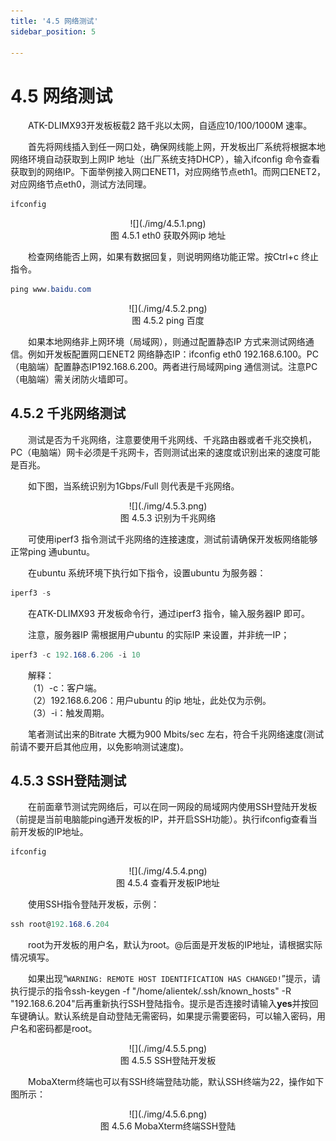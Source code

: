 ```yaml
---
title: '4.5 网络测试'
sidebar_position: 5

---
```


# 4.5 网络测试

&emsp;&emsp;ATK-DLIMX93开发板板载2 路千兆以太网，自适应10/100/1000M 速率。

&emsp;&emsp;首先将网线插入到任一网口处，确保网线能上网，开发板出厂系统将根据本地网络环境自动获取到上网IP 地址（出厂系统支持DHCP），输入ifconfig 命令查看获取到的网络IP。下面举例接入网口ENET1，对应网络节点eth1。而网口ENET2，对应网络节点eth0，测试方法同理。

```c#
ifconfig
```

<center>
![](./img/4.5.1.png)<br />
图 4.5.1 eth0 获取外网ip 地址
</center>

&emsp;&emsp;检查网络能否上网，如果有数据回复，则说明网络功能正常。按Ctrl+c 终止指令。

```c#
ping www.baidu.com
```

<center>
![](./img/4.5.2.png)<br />
图 4.5.2 ping 百度
</center>

&emsp;&emsp;如果本地网络非上网环境（局域网），则通过配置静态IP 方式来测试网络通信。例如开发板配置网口ENET2 网络静态IP：ifconfig eth0 192.168.6.100。PC（电脑端）配置静态IP192.168.6.200。两者进行局域网ping 通信测试。注意PC（电脑端）需关闭防火墙即可。

## 4.5.2 千兆网络测试

&emsp;&emsp;测试是否为千兆网络，注意要使用千兆网线、千兆路由器或者千兆交换机，PC（电脑端）网卡必须是千兆网卡，否则测试出来的速度或识别出来的速度可能是百兆。

&emsp;&emsp;如下图，当系统识别为1Gbps/Full 则代表是千兆网络。

<center>
![](./img/4.5.3.png)<br />
图 4.5.3 识别为千兆网络
</center>

&emsp;&emsp;可使用iperf3 指令测试千兆网络的连接速度，测试前请确保开发板网络能够正常ping 通ubuntu。

&emsp;&emsp;在ubuntu 系统环境下执行如下指令，设置ubuntu 为服务器：

```c#
iperf3 -s
```

&emsp;&emsp;在ATK-DLIMX93 开发板命令行，通过iperf3 指令，输入服务器IP 即可。

&emsp;&emsp;注意，服务器IP 需根据用户ubuntu 的实际IP 来设置，并非统一IP；

```c#
iperf3 -c 192.168.6.206 -i 10
```

&emsp;&emsp;解释：<br />
&emsp;&emsp;（1）-c：客户端。<br />
&emsp;&emsp;（2）192.168.6.206：用户ubuntu 的ip 地址，此处仅为示例。<br />
&emsp;&emsp;（3）-i：触发周期。

&emsp;&emsp;笔者测试出来的Bitrate 大概为900 Mbits/sec 左右，符合千兆网络速度(测试前请不要开启其他应用，以免影响测试速度)。

## 4.5.3 SSH登陆测试

&emsp;&emsp;在前面章节测试完网络后，可以在同一网段的局域网内使用SSH登陆开发板（前提是当前电脑能ping通开发板的IP，并开启SSH功能）。执行ifconfig查看当前开发板的IP地址。

```c#
ifconfig
```

<center>
![](./img/4.5.4.png)<br />
图 4.5.4 查看开发板IP地址
</center>

&emsp;&emsp;使用SSH指令登陆开发板，示例：

```c#
ssh root@192.168.6.204
```

&emsp;&emsp;root为开发板的用户名，默认为root。@后面是开发板的IP地址，请根据实际情况填写。

&emsp;&emsp;如果出现“`WARNING: REMOTE HOST IDENTIFICATION HAS CHANGED!`”提示，请执行提示的指令ssh-keygen -f "/home/alientek/.ssh/known_hosts" -R "192.168.6.204"后再重新执行SSH登陆指令。提示是否连接时请输入**yes**并按回车键确认。默认系统是自动登陆无需密码，如果提示需要密码，可以输入密码，用户名和密码都是root。

<center>
![](./img/4.5.5.png)<br />
图 4.5.5 SSH登陆开发板
</center>

&emsp;&emsp;MobaXterm终端也可以有SSH终端登陆功能，默认SSH终端为22，操作如下图所示：

<center>
![](./img/4.5.6.png)<br />
图 4.5.6 MobaXterm终端SSH登陆
</center>



















